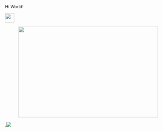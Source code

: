 <div> Hi World!<p><img width="30" height="30" src="https://user-images.githubusercontent.com/44140921/119137937-0e555700-ba61-11eb-8bd8-c4cf32f9e005.gif"></p></div>

<p align="right">
  <img width="460" height="300" src="https://user-images.githubusercontent.com/44140921/119136781-cd107780-ba5f-11eb-884f-5240c9fdfa78.gif">
</p>

<a href="https://github-readme-stats.vercel.app/api?username=Abhishek-J111&show_icons=true&theme=radical">
  <img align="center" />
</a>
<a href="https://github.com/Abhishek-J111/convoychat">
  <img align="center" src="https://github-readme-stats.vercel.app/api/pin/?username=Abhishek-J111&repo=convoychat" />
</a>

 
<!-- ![Abhishek GitHub stats](https://github-readme-stats.vercel.app/api?username=Abhishek-J111&show_icons=true&theme=radical) -->
<!-- [![Top Langs](https://github-readme-stats.vercel.app/api/top-langs/?username=Abhishek-J111)](https://github.com/Abhishek-J111/github-readme-stats) -->
 

